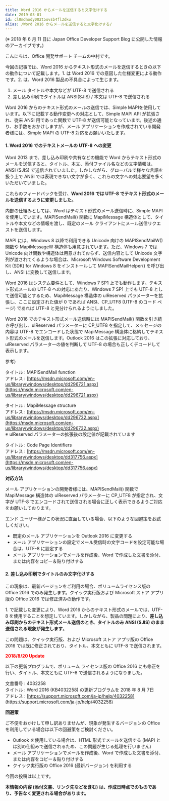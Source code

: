 ```yaml
---
title: Word 2016 からメールを送信すると文字化けする
date: 2019-03-01
id: cl0mdnody002t5ovsb4fl3dku
alias: /Word 2016 からメールを送信すると文字化けする/
---
```


(※ 2018 年 6 月 11 日に Japan Office Developer Support Blog に公開した情報のアーカイブです。)

こんにちは、Office 開発サポート チームの中村です。

今回の記事では、Word 2016 からテキスト形式のメールを送信するときの以下の動作について記載します。1. は Word 2016 での意図した仕様変更による動作です。2. は、Word 2016 製品の不具合によって生じます。

1.  メール タイトルや本文などが UTF-8 で送信される
2.  差し込み印刷でタイトルは ANSI(SJIS) / 本文は UTF-8 で送信される

Word 2016 からのテキスト形式のメールの送信では、Simple MAPIを使用しています。以下に記載する動作変更への対応として、Simple MAPI API が拡張され、従来 ANSI 用であった関数で UTF-8 が送信可能となっています。後述の通り、お手数をおかけしますが、メール アプリケーションを作成されている開発者様には、Simple MAPI の UTF-8 対応をお願いいたします。

#### **1\. Word 2016** **でのテキストメールの UTF-8 への変更**

Word 2013 まで、差し込み印刷や共有などの機能で Word からテキスト形式のメールを送信すると、タイトル、本文、添付ファイル名などの文字情報は、ANSI (SJIS) で送信されていました。しかしながら、グローバルで様々な言語を扱う上で ANSI では表現できない文字が多く、これらの文字への対応要望を多くいただいていました。

これらのフィードバックを受け、**Word 2016 では UTF-8 でテキスト形式のメールを送信するように変更しました。**

内部の仕組みとしては、Word はテキスト形式のメール送信時に、Simple MAPIを使用しています。MAPISendMail() 関数に MapiMessage 構造体として、タイトルや本文などの情報を渡し、既定のメール クライアントにメール送信リクエストを送信します。

MAPI には、Windows 8 以降で利用できる Unicode 向けの MAPISendMailW() 関数や MapiMessageW 構造体も用意されています。ただ、Windows 7 では Unicode 向け関数や構造体は用意されておらず、送信内容として Unicode 文字列が渡されてくるような場合は、Microsoft Windows Software Development Kit (SDK) for Windows 8 をインストールして MAPISendMailHelper() を呼び出し、ANSI に変換して送信します。

Word 2016 はシステム要件として、Windows 7 SP1 上でも動作します。テキスト形式メールの UTF-8 への対応にあたり、Windows 7 SP1 上でも UTF-8 として送信可能とするため、MapiMessage 構造体の ulReserved パラメーターを拡張し、ここに設定された値が 0 であれば ANSI、CP\_UTF8 (UTF-8 のコード ページ) であれば UTF-8 と見分けられるようにしました。

Word 2016 でのテキスト形式メール送信時には MAPISendMail() 関数を引き続き呼び出し、ulReserved パラメーターに CP\_UTF8 を指定して、メッセージの内容は UTF-8 でエンコードした状態で MapiMessage 構造体に格納してテキスト形式のメールを送信します。Outlook 2016 はこの拡張に対応しており、ulReserved パラメーターの値を判断して UTF-8 の場合も正しくデコードして表示します。

参考)

タイトル : MAPISendMail function  
アドレス : [https://msdn.microsoft.com/en-us/library/windows/desktop/dd296721.aspx](https://msdn.microsoft.com/en-us/library/windows/desktop/dd296721.aspx)

タイトル : MapiMessage structure  
アドレス : [https://msdn.microsoft.com/en-us/library/windows/desktop/dd296732.aspx](https://msdn.microsoft.com/en-us/library/windows/desktop/dd296732.aspx)  
※ ulReserved パラメーターの拡張後の設定値が記載されています

タイトル : Code Page Identifiers  
アドレス : [https://msdn.microsoft.com/en-us/library/windows/desktop/dd317756.aspx](https://msdn.microsoft.com/en-us/library/windows/desktop/dd317756.aspx)

**対応方法**

メール アプリケーションの開発者様には、MAPISendMail() 関数で MapiMessage 構造体の ulReserved パラメーターに CP\_UTF8 が指定され、文字が UTF-8 でエンコードされて送信される場合に正しく表示できるようご対応をお願いしております。

エンド ユーザー様がこの状況に直面している場合、以下のような回避策をお試しください。

*   既定のメール アプリケーションを Outlook 2016 に変更する
*   メール アプリケーションの設定でメール受信時の文字コードを設定可能な場合は、UTF-8 に設定する
*   メール アプリケーションでメールを作成後、Word で作成した文書を添付、または内容をコピー＆貼り付けする

#### **2\. 差し込み印刷でタイトルのみ文字化けする**

この現象は、最新バージョンをご利用の場合、ボリュームライセンス版の Office 2016 でのみ発生します。クイック実行版および Microsoft ストア アプリ版の Office 2016 では修正済みの動作です。

1\. で記載した変更により、Word 2016 からのテキスト形式のメールでは、UTF-8 を使用することを想定しています。しかしながら、製品の問題により、**差し込み印刷からのテキスト形式メール送信のとき、タイトルのみ ANSI (SJIS) のまま送信される現象が発生します**。

この問題は、クイック実行版、および Microsoft ストア アプリ版の Office 2016 では既に修正されており、タイトル、本文ともに UTF-8 で送信されます。

<span style="color:#ff0000">**2018/8/20 Update**</span>

以下の更新プログラムで、ボリューム ライセンス版の Office 2016 にも修正を行い、タイトル、本文ともに UTF-8 で送信されるようになりました。

文書番号 : 4032258  
タイトル : Word 2016 (KB4032258) の更新プログラムを 2018 年 8 月 7日  
アドレス : [https://support.microsoft.com/ja-jp/help/4032258](https://support.microsoft.com/ja-jp/help/4032258)

**回避策**

ご不便をおかけして申し訳ありませんが、現象が発生するバージョンの Office を利用している場合は以下の回避策をご検討ください。

*   Outlook を使用している場合は、HTML 形式でメールを送信する (MAPI とは別の仕組みで送信されるため、この問題が生じる処理を行いません)
*   メール アプリケーションでメールを作成後、Word で作成した文書を添付、または内容をコピー＆貼り付けする
*   クイック実行版の Office 2016 (最新バージョン) を利用する

今回の投稿は以上です。

**本情報の内容 (添付文書、リンク先などを含む) は、作成日時点でのものであり、予告なく変更される場合があります。**
